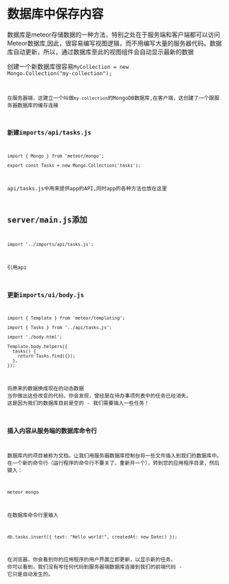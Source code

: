 # 数据库中保存内容

</p> 数据库是meteor存储数据的一种方法，特别之处在于服务端和客户端都可以访问Meteor数据库,因此，很容易编写视图逻辑，而不用编写大量的服务器代码。数据库自动更新，所以，通过数据库至此的视图组件会自动显示最新的数据

创建一个新数据库很容易<code />MyCollection = new Mongo.Collection("my-collection");

在服务器端，这建立一个叫做<code>my-collection</code>的MongoDB数据库,在客户端，这创建了一个跟服务器数据库的缓存连接


### 新建imports/api/tasks.js

    import { Mongo } from 'meteor/mongo';
     
    export const Tasks = new Mongo.Collection('tasks');
    
api/tasks.js中用来提供app的API,同时app的各种方法也放在这里

## server/main.js添加

    import '../imports/api/tasks.js';
    
引用api
### 更新imports/ui/body.js

    import { Template } from 'meteor/templating';
     
    import { Tasks } from '../api/tasks.js';
     
    import './body.html';
     
    Template.body.helpers({
      tasks() {
        return Tasks.find({});
      },
    });
    
将原来的数据换成现在的动态数据
当你做出这些改变的代码，你会发现，曾经是在待办事项列表中的任务已经消失。
这是因为我们的数据库目前是空的 - 我们需要插入一些任务！

### 插入内容从服务端的数据库命令行

数据库内的项目被称为文档。让我们用服务器数据库控制台将一些文件插入到我们的数据库中。
在一个新的命令行（运行程序的命令行不要关了，重新开一个），转到您的应用程序目录，然后键入：

    meteor mongo    
    
在数据库命令行里输入

    db.tasks.insert({ text: "Hello world!", createdAt: new Date() });

在浏览器，你会看到你的应用程序的用户界面立即更新，以显示新的任务。
你可以看到，我们没有写任何代码到服务器端数据库连接到我们的前端代码 - 它只是自动发生的。